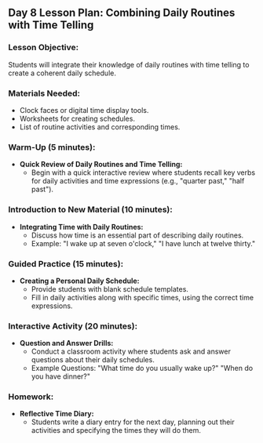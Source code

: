 ## Day 8 Lesson Plan: Combining Daily Routines with Time Telling

### Lesson Objective:
Students will integrate their knowledge of daily routines with time telling to create a coherent daily schedule. 

### Materials Needed:
- Clock faces or digital time display tools.
- Worksheets for creating schedules.
- List of routine activities and corresponding times.

### Warm-Up (5 minutes):
- **Quick Review of Daily Routines and Time Telling:**
  - Begin with a quick interactive review where students recall key verbs for daily activities and time expressions (e.g., "quarter past," "half past").

### Introduction to New Material (10 minutes):
- **Integrating Time with Daily Routines:**
  - Discuss how time is an essential part of describing daily routines. 
  - Example: "I wake up at seven o'clock," "I have lunch at twelve thirty."

### Guided Practice (15 minutes):
- **Creating a Personal Daily Schedule:**
  - Provide students with blank schedule templates.
  - Fill in daily activities along with specific times, using the correct time expressions.

### Interactive Activity (20 minutes):
- **Question and Answer Drills:**
  - Conduct a classroom activity where students ask and answer questions about their daily schedules.
  - Example Questions: "What time do you usually wake up?" "When do you have dinner?"

### Homework:
- **Reflective Time Diary:**
  - Students write a diary entry for the next day, planning out their activities and specifying the times they will do them.
    
